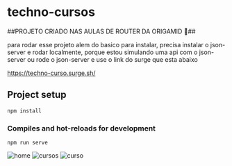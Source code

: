 # techno-cursos

##PROJETO CRIADO NAS AULAS DE ROUTER DA ORIGAMID  🐺##

para rodar esse projeto alem do basico para instalar, precisa instalar o json-server e rodar localmente,
porque estou simulando uma api com o json-server
ou
rode o json-server e use o link do surge que esta abaixo 

https://techno-curso.surge.sh/


## Project setup
```
npm install
```

### Compiles and hot-reloads for development
```
npm run serve
```
![home](https://user-images.githubusercontent.com/37598914/166108314-e588a6fa-79fb-4526-afe3-99d0f377c224.jpg)
![cursos](https://user-images.githubusercontent.com/37598914/166108326-cce5ed5f-2756-4d1d-9f36-0cac4d74b65e.jpg)
![curso](https://user-images.githubusercontent.com/37598914/166108332-919b70f2-9429-4d4f-8aee-fe6f7189a41a.jpg)
